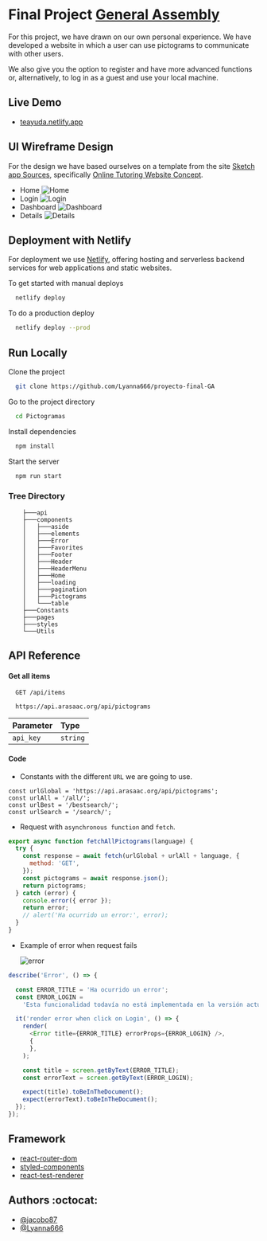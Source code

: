 # Final Project [General Assembly](https://https://generalassemb.ly/)

For this project, we have drawn on our own personal experience. We have developed a website in which a user can use pictograms to communicate with other users.

We also give you the option to register and have more advanced functions or, alternatively, to log in as a guest and use your local machine.

## Live Demo

- [teayuda.netlify.app](https://teayuda.netlify.app/)

## UI Wireframe Design

For the design we have based ourselves on a template from the site [Sketch app Sources](https://www.sketchappsources.com/), specifically [Online Tutoring Website Concept](https://www.sketchappsources.com/free-source/4729-tutoring-services-website-concept-sketch-freebie-resource.html).

- Home
  ![Home](./Document/1.Home.jpg)
- Login
  ![Login](./Document/1.2.Login.jpg)
- Dashboard
  ![Dashboard](./Document/2.1%20Dashboard.jpg)
- Details
  ![Details](./Document/2.2.%20Detalle.jpg)

## Deployment with Netlify

For deployment we use [Netlify](https://www.netlify.com/), offering hosting and serverless backend services for web applications and static websites.

To get started with manual deploys

```bash
  netlify deploy
```

To do a production deploy

```bash
  netlify deploy --prod
```

## Run Locally

Clone the project

```bash
  git clone https://github.com/Lyanna666/proyecto-final-GA
```

Go to the project directory

```bash
  cd Pictogramas
```

Install dependencies

```bash
  npm install
```

Start the server

```bash
  npm run start
```

### Tree Directory

```───src
    ├───api
    ├───components
    │   ├───aside
    │   ├───elements
    │   ├───Error
    │   ├───Favorites
    │   ├───Footer
    │   ├───Header
    │   ├───HeaderMenu
    │   ├───Home
    │   ├───loading
    │   ├───pagination
    │   ├───Pictograms
    │   └───table
    ├───Constants
    ├───pages
    ├───styles
    └───Utils
```

## API Reference

#### Get all items

```http
  GET /api/items
```

```
  https://api.arasaac.org/api/pictograms
```

| Parameter | Type     |
| :-------- | :------- |
| `api_key` | `string` |

#### Code

- Constants with the different `URL` we are going to use.

```
const urlGlobal = 'https://api.arasaac.org/api/pictograms';
const urlAll = '/all/';
const urlBest = '/bestsearch/';
const urlSearch = '/search/';
```

- Request with `asynchronous function` and `fetch`.

```JavaScript
export async function fetchAllPictograms(language) {
  try {
    const response = await fetch(urlGlobal + urlAll + language, {
      method: 'GET',
    });
    const pictograms = await response.json();
    return pictograms;
  } catch (error) {
    console.error({ error });
    return error;
    // alert('Ha ocurrido un error:', error);
  }
}
```

- Example of error when request fails

  ![error](./Document/error.png)


```JavaScript
describe('Error', () => {

  const ERROR_TITLE = 'Ha ocurrido un error';
  const ERROR_LOGIN =
    'Esta funcionalidad todavía no está implementada en la versión actual de la aplicación.';

  it('render error when click on Login', () => {
    render(
      <Error title={ERROR_TITLE} errorProps={ERROR_LOGIN} />,
      {
      },
    );

    const title = screen.getByText(ERROR_TITLE);
    const errorText = screen.getByText(ERROR_LOGIN);

    expect(title).toBeInTheDocument();
    expect(errorText).toBeInTheDocument();
  });
});
```

## Framework

- [react-router-dom](https://www.npmjs.com/package/react-router-dom)
- [styled-components](https://www.npmjs.com/package/styled-components)
- [react-test-renderer](https://www.npmjs.com/package/react-test-renderer)

## Authors :octocat:

- [@jacobo87](https://www.github.com/jacobo87)
- [@Lyanna666](https://github.com/Lyanna666/)
